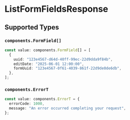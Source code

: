 # ListFormFieldsResponse


## Supported Types

### `components.FormField[]`

```typescript
const value: components.FormField[] = [
  {
    uuid: "123e4567-d64d-40ff-99ec-22d9dda9f84b",
    editDate: "2025-06-01 12:00:00",
    formUuid: "123e4567-0f61-4039-861f-22d9de0de6db",
  },
];
```

### `components.ErrorT`

```typescript
const value: components.ErrorT = {
  errorCode: 1000,
  message: "An error occurred completing your request",
};
```

